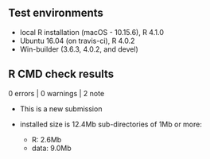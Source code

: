 ## Test environments
* local R installation (macOS - 10.15.6), R 4.1.0
* Ubuntu 16.04 (on travis-ci), R 4.0.2
* Win-builder (3.6.3, 4.0.2, and devel)

## R CMD check results

0 errors | 0 warnings | 2 note

* This is a new submission

* installed size is 12.4Mb
  sub-directories of 1Mb or more:
    * R:      2.6Mb
    * data:   9.0Mb
